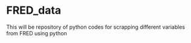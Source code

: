 # FRED_data
This will be repository of python codes for scrapping different variables from FRED using python 

